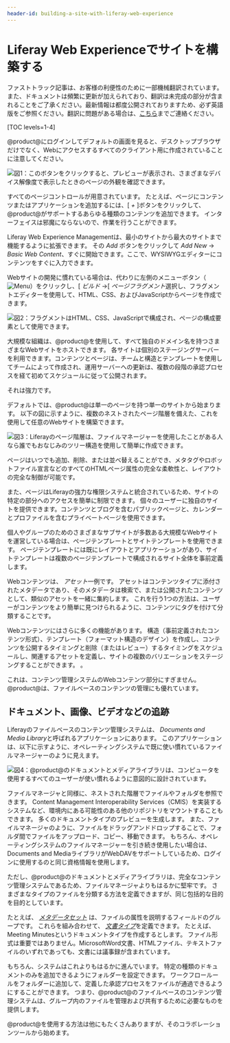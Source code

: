 ```yaml
---
header-id: building-a-site-with-liferay-web-experience
---
```


# Liferay Web Experienceでサイトを構築する

<p class="alert alert-info"><span class="wysiwyg-color-blue120">ファストトラック記事は、お客様の利便性のために一部機械翻訳されています。また、ドキュメントは頻繁に更新が加えられており、翻訳は未完成の部分が含まれることをご了承ください。最新情報は都度公開されておりますため、必ず英語版をご参照ください。翻訳に問題がある場合は、<a href="mailto:support-content-jp@liferay.com">こちら</a>までご連絡ください。</span></p>

[TOC levels=1-4]

@product@にログインしてデフォルトの画面を見ると、デスクトップブラウザだけでなく、Webにアクセスするすべてのクライアント用に作成されていることに注意してください。

![図1：このボタンをクリックすると、プレビューが表示され、さまざまなデバイス解像度で表示したときのページの外観を確認できます。](../../images/01-simulate.png)

すべてのページコントロールが用意されています。 たとえば、ページにコンテンツまたはアプリケーションを追加するには、[ *+* ]ボタンをクリックして、@product@がサポートするあらゆる種類のコンテンツを追加できます。 インターフェイスは邪魔にならないので、作業を行うことができます。

Liferay Web Experience Managementは、最小のサイトから最大のサイトまで機能するように拡張できます。 その *Add* ボタンをクリックして *Add New* → *Basic Web Content*、すぐに開始できます。ここで、WYSIWYGエディターにコンテンツをすぐに入力できます。

Webサイトの開発に慣れている場合は、代わりに左側のメニューボタン（![Menu](../../images/icon-menu.png)）をクリックし、[ *ビルド* →[ *ページフラグメント*選択し、フラグメントエディターを使用して、HTML、CSS、およびJavaScriptからページを作成できます。

![図2：フラグメントはHTML、CSS、JavaScriptで構成され、ページの構成要素として使用できます。](../../images/01-fragment-editor.png)

大規模な組織は、@product@を使用して、すべて独自のドメイン名を持つさまざまなWebサイトをホストできます。 各サイトは個別のステージングサーバーを利用できます。コンテンツとページは、チームと構造とテンプレートを使用してチームによって作成され、運用サーバーへの更新は、複数の段階の承認プロセスを経て初めてスケジュールに従って公開されます。

それは強力です。

デフォルトでは、@product@は単一のページを持つ単一のサイトから始まります。 以下の図に示すように、複数のネストされたページ階層を備えた、これを使用して任意のWebサイトを構築できます。

![図3：Liferayのページ階層は、ファイルマネージャーを使用したことがある人なら誰でもおなじみのツリー構造を使用して簡単に作成できます。](../../images/01-page-hierarchy.png)

ページはいつでも追加、削除、または並べ替えることができ、メタタグやロボットファイル宣言などのすべてのHTMLページ属性の完全な柔軟性と、レイアウトの完全な制御が可能です。

また、ページはLiferayの強力な権限システムと統合されているため、サイトの特定の部分へのアクセスを簡単に制限できます。 個々のユーザーに独自のサイトを提供できます。コンテンツとブログを含むパブリックページと、カレンダーとプロファイルを含むプライベートページを使用できます。

個人やグループのためのさまざまなサブサイトが多数ある大規模なWebサイトを運営している場合は、ページテンプレートとサイトテンプレートを使用できます。 ページテンプレートには既にレイアウトとアプリケーションがあり、サイトテンプレートは複数のページテンプレートで構成されるサイト全体を事前定義します。

Webコンテンツは、 *アセット*一例です。 アセットはコンテンツタイプに添付されたメタデータであり、そのメタデータは検索で、または公開されたコンテンツとして、類似のアセットを一緒に集約します。 これを行う1つの方法は、ユーザーがコンテンツをより簡単に見つけられるように、コンテンツにタグを付けて分類することです。

Webコンテンツにはさらに多くの機能があります。 構造（事前定義されたコンテンツ形式）、テンプレート（フォーマット構造のデザイン）を作成し、コンテンツを公開するタイミングと削除（またはレビュー）するタイミングをスケジュールし、関連するアセットを定義し、サイトの複数のバリエーションをステージングすることができます。 。

これは、コンテンツ管理システムのWebコンテンツ部分にすぎません。 @product@は、ファイルベースのコンテンツの管理にも優れています。

## ドキュメント、画像、ビデオなどの追跡

Liferayのファイルベースのコンテンツ管理システムは、 *Documents and Media Library*と呼ばれるアプリケーションにあります。 このアプリケーションは、以下に示すように、オペレーティングシステムで既に使い慣れているファイルマネージャーのように見えます。

![図4：@product@のドキュメントとメディアライブラリは、コンピュータを使用するすべてのユーザーが使い慣れるように意図的に設計されています。](../../images/01-docs-and-media.png)

ファイルマネージャと同様に、ネストされた階層でファイルやフォルダを参照できます。 Content Management Interoperability Services（CMIS）を実装するシステムなど、環境内にある可能性のある他のリポジトリをマウントすることもできます。 多くのドキュメントタイプのプレビューを生成します。 また、ファイルマネージャのように、ファイルをドラッグアンドドロップすることで、フォルダ間でファイルをアップロード、コピー、移動できます。 もちろん、オペレーティングシステムのファイルマネージャーを引き続き使用したい場合は、Documents and MediaライブラリがWebDAVをサポートしているため、ログインに使用するのと同じ資格情報を使用します。

ただし、@product@のドキュメントとメディアライブラリは、完全なコンテンツ管理システムであるため、ファイルマネージャよりもはるかに堅牢です。 さまざまなタイプのファイルを分類する方法を定義できますが、同じ包括的な目的を目的としています。

たとえば、 [*メタデータセット*](/docs/7-1/user/-/knowledge_base/u/metadata-sets) は、ファイルの属性を説明するフィールドのグループです。 これらを組み合わせて、 [*文書タイプ*](/docs/7-1/user/-/knowledge_base/u/document-types)を定義できます。 たとえば、Meeting Minutesというドキュメントタイプを作成するとします。 ファイル形式は重要ではありません。MicrosoftWord文書、HTMLファイル、テキストファイルのいずれであっても、文書には議事録が含まれています。

もちろん、システムはこれよりもはるかに進んでいます。 特定の種類のドキュメントのみを追加できるようにフォルダーを設定できます。 ワークフロールールをフォルダーに追加して、定義した承認プロセスをファイルが通過できるようにすることができます。 つまり、@product@のファイルベースのコンテンツ管理システムは、グループ内のファイルを管理および共有するために必要なものを提供します。

@product@を使用する方法は他にもたくさんありますが、そのコラボレーションツールから始めます。
